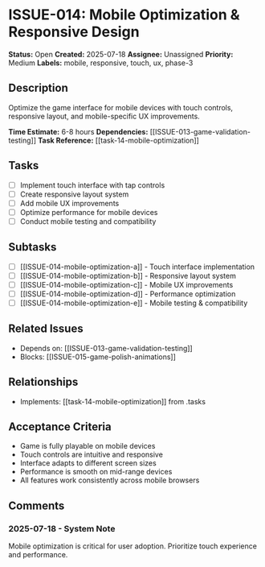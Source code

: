 # ISSUE-014: Mobile Optimization & Responsive Design

**Status:** Open
**Created:** 2025-07-18
**Assignee:** Unassigned
**Priority:** Medium
**Labels:** mobile, responsive, touch, ux, phase-3

## Description

Optimize the game interface for mobile devices with touch controls, responsive layout, and mobile-specific UX improvements.

**Time Estimate:** 6-8 hours
**Dependencies:** [[ISSUE-013-game-validation-testing]]
**Task Reference:** [[task-14-mobile-optimization]]

## Tasks

- [ ] Implement touch interface with tap controls
- [ ] Create responsive layout system
- [ ] Add mobile UX improvements
- [ ] Optimize performance for mobile devices
- [ ] Conduct mobile testing and compatibility

## Subtasks

- [ ] [[ISSUE-014-mobile-optimization-a]] - Touch interface implementation
- [ ] [[ISSUE-014-mobile-optimization-b]] - Responsive layout system
- [ ] [[ISSUE-014-mobile-optimization-c]] - Mobile UX improvements
- [ ] [[ISSUE-014-mobile-optimization-d]] - Performance optimization
- [ ] [[ISSUE-014-mobile-optimization-e]] - Mobile testing & compatibility

## Related Issues

- Depends on: [[ISSUE-013-game-validation-testing]]
- Blocks: [[ISSUE-015-game-polish-animations]]

## Relationships

- Implements: [[task-14-mobile-optimization]] from .tasks

## Acceptance Criteria

- Game is fully playable on mobile devices
- Touch controls are intuitive and responsive
- Interface adapts to different screen sizes
- Performance is smooth on mid-range devices
- All features work consistently across mobile browsers

## Comments

### 2025-07-18 - System Note

Mobile optimization is critical for user adoption. Prioritize touch experience and performance.

